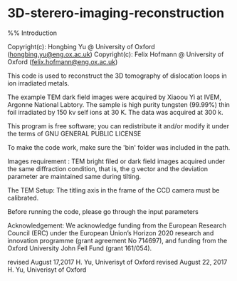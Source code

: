 # 3D-sterero-imaging-reconstruction
%% Introduction

Copyright(c): Hongbing Yu @ University of Oxford (hongbing.yu@eng.ox.ac.uk) 
Copyright(c): Felix Hofmann @ University of Oxford (felix.hofmann@eng.ox.ac.uk) 

 This code is used to reconstruct the 3D tomography of dislocation loops
 in ion irradiated metals. 

 The example TEM dark field images were acquired by Xiaoou Yi at IVEM, Argonne National Labtory.
 The sample is high purity tungsten (99.99%) thin foil irradiated by 150 kv 
 self ions at 30 K. The data was acquired at 300 k. 

 This program is free software; you can redistribute it and/or modify it under
the terms of GNU GENERAL PUBLIC LICENSE

To make the code work, make sure the 'bin' folder was included in the path.

Images requirement :
TEM bright filed or dark field images acquired under the same diffraction condition,
that is, the g vector and the deviation parameter are maintained same during tilting. 

The TEM Setup:
The titling axis in the frame of the CCD camera must be calibrated. 

 Before running the code, please go through the input parameters 

Acknowledgement: We acknowledge funding from the European Research Council (ERC) under the European
Union’s Horizon 2020 research and innovation programme (grant agreement No 714697), 
and funding from the Oxford University John Fell Fund (grant 161/054).  

 revised August 17,2017 H. Yu, Univerisyt of Oxford
revised August 22, 2017 H. Yu, Univerisyt of Oxford

